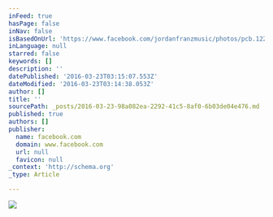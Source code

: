 ```yaml
---
inFeed: true
hasPage: false
inNav: false
isBasedOnUrl: 'https://www.facebook.com/jordanfranzmusic/photos/pcb.1220885697938956/1220885574605635/?type=3&theater'
inLanguage: null
starred: false
keywords: []
description: ''
datePublished: '2016-03-23T03:15:07.553Z'
dateModified: '2016-03-23T03:14:38.053Z'
author: []
title: ''
sourcePath: _posts/2016-03-23-98a082ea-2292-41c5-8af0-6b03de04e476.md
published: true
authors: []
publisher:
  name: facebook.com
  domain: www.facebook.com
  url: null
  favicon: null
_context: 'http://schema.org'
_type: Article

---
```

![](https://scontent-dfw1-1.xx.fbcdn.net/hphotos-xft1/v/t1.0-9/12803212_1220885574605635_8736907570285720425_n.jpg?oh=73509e57b78f85297fb264fc7b673ec2&oe=57861010)